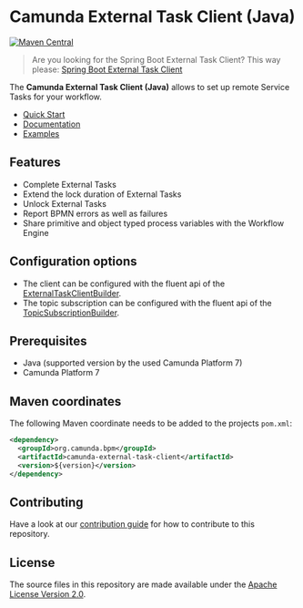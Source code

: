 # Camunda External Task Client (Java)


[![Maven Central](https://maven-badges.herokuapp.com/maven-central/org.camunda.bpm/camunda-external-task-client/badge.svg)](https://maven-badges.herokuapp.com/maven-central/org.camunda.bpm/camunda-external-task-client)

> Are you looking for the Spring Boot External Task Client? This way please: [Spring Boot External Task Client](../../spring-boot-starter/starter-client)

The **Camunda External Task Client (Java)** allows to set up remote Service Tasks for your workflow.

* [Quick Start](https://docs.camunda.org/get-started/quick-start/)
* [Documentation](https://docs.camunda.org/manual/develop/user-guide/ext-client/)
* [Examples](https://github.com/camunda/camunda-bpm-examples/tree/master/clients/java)

## Features
* Complete External Tasks
* Extend the lock duration of External Tasks
* Unlock External Tasks
* Report BPMN errors as well as failures
* Share primitive and object typed process variables with the Workflow Engine


## Configuration options
* The client can be configured with the fluent api of the [ExternalTaskClientBuilder](client/src/main/java/org/camunda/bpm/client/ExternalTaskClientBuilder.java).
* The topic subscription can be configured with the fluent api of the [TopicSubscriptionBuilder](client/src/main/java/org/camunda/bpm/client/topic/TopicSubscriptionBuilder.java).

## Prerequisites
* Java (supported version by the used Camunda Platform 7)
* Camunda Platform 7

## Maven coordinates
The following Maven coordinate needs to be added to the projects `pom.xml`:
```xml
<dependency>
  <groupId>org.camunda.bpm</groupId>
  <artifactId>camunda-external-task-client</artifactId>
  <version>${version}</version>
</dependency>
```

## Contributing

Have a look at our [contribution guide](https://github.com/camunda/camunda-bpm-platform/blob/master/CONTRIBUTING.md) for how to contribute to this repository.


## License
The source files in this repository are made available under the [Apache License Version 2.0](./LICENSE).
